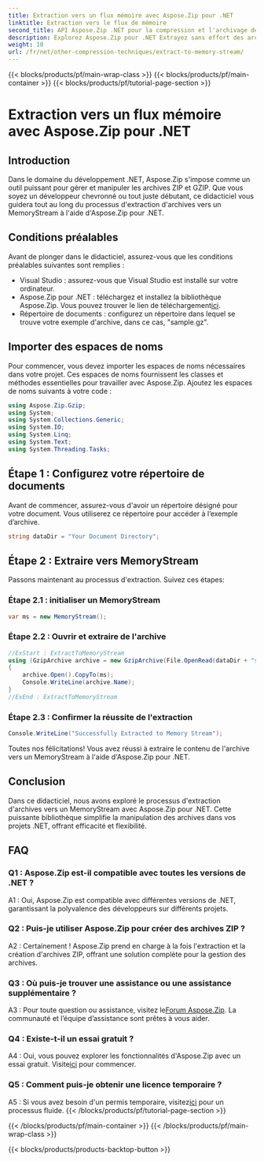 ```yaml
---
title: Extraction vers un flux mémoire avec Aspose.Zip pour .NET
linktitle: Extraction vers le flux de mémoire
second_title: API Aspose.Zip .NET pour la compression et l'archivage de fichiers
description: Explorez Aspose.Zip pour .NET Extrayez sans effort des archives vers un MemoryStream dans ce guide étape par étape. Améliorez facilement votre développement .NET.
weight: 10
url: /fr/net/other-compression-techniques/extract-to-memory-stream/
---
```


{{< blocks/products/pf/main-wrap-class >}}
{{< blocks/products/pf/main-container >}}
{{< blocks/products/pf/tutorial-page-section >}}

# Extraction vers un flux mémoire avec Aspose.Zip pour .NET

## Introduction

Dans le domaine du développement .NET, Aspose.Zip s'impose comme un outil puissant pour gérer et manipuler les archives ZIP et GZIP. Que vous soyez un développeur chevronné ou tout juste débutant, ce didacticiel vous guidera tout au long du processus d'extraction d'archives vers un MemoryStream à l'aide d'Aspose.Zip pour .NET.

## Conditions préalables

Avant de plonger dans le didacticiel, assurez-vous que les conditions préalables suivantes sont remplies :

- Visual Studio : assurez-vous que Visual Studio est installé sur votre ordinateur.
-  Aspose.Zip pour .NET : téléchargez et installez la bibliothèque Aspose.Zip. Vous pouvez trouver le lien de téléchargement[ici](https://releases.aspose.com/zip/net/).
- Répertoire de documents : configurez un répertoire dans lequel se trouve votre exemple d'archive, dans ce cas, "sample.gz".

## Importer des espaces de noms

Pour commencer, vous devez importer les espaces de noms nécessaires dans votre projet. Ces espaces de noms fournissent les classes et méthodes essentielles pour travailler avec Aspose.Zip. Ajoutez les espaces de noms suivants à votre code :

```csharp
using Aspose.Zip.Gzip;
using System;
using System.Collections.Generic;
using System.IO;
using System.Linq;
using System.Text;
using System.Threading.Tasks;
```

## Étape 1 : Configurez votre répertoire de documents

Avant de commencer, assurez-vous d'avoir un répertoire désigné pour votre document. Vous utiliserez ce répertoire pour accéder à l’exemple d’archive.

```csharp
string dataDir = "Your Document Directory";
```

## Étape 2 : Extraire vers MemoryStream

Passons maintenant au processus d'extraction. Suivez ces étapes:

### Étape 2.1 : initialiser un MemoryStream

```csharp
var ms = new MemoryStream();
```

### Étape 2.2 : Ouvrir et extraire de l'archive

```csharp
//ExStart : ExtractToMemoryStream
using (GzipArchive archive = new GzipArchive(File.OpenRead(dataDir + "sample.gz")))
{
    archive.Open().CopyTo(ms);
    Console.WriteLine(archive.Name);
}
//ExEnd : ExtractToMemoryStream
```

### Étape 2.3 : Confirmer la réussite de l'extraction

```csharp
Console.WriteLine("Successfully Extracted to Memory Stream");
```

Toutes nos félicitations! Vous avez réussi à extraire le contenu de l'archive vers un MemoryStream à l'aide d'Aspose.Zip pour .NET.

## Conclusion

Dans ce didacticiel, nous avons exploré le processus d'extraction d'archives vers un MemoryStream avec Aspose.Zip pour .NET. Cette puissante bibliothèque simplifie la manipulation des archives dans vos projets .NET, offrant efficacité et flexibilité.

## FAQ

### Q1 : Aspose.Zip est-il compatible avec toutes les versions de .NET ?

A1 : Oui, Aspose.Zip est compatible avec différentes versions de .NET, garantissant la polyvalence des développeurs sur différents projets.

### Q2 : Puis-je utiliser Aspose.Zip pour créer des archives ZIP ?

A2 : Certainement ! Aspose.Zip prend en charge à la fois l'extraction et la création d'archives ZIP, offrant une solution complète pour la gestion des archives.

### Q3 : Où puis-je trouver une assistance ou une assistance supplémentaire ?

 A3 : Pour toute question ou assistance, visitez le[Forum Aspose.Zip](https://forum.aspose.com/c/zip/37). La communauté et l’équipe d’assistance sont prêtes à vous aider.

### Q4 : Existe-t-il un essai gratuit ?

 A4 : Oui, vous pouvez explorer les fonctionnalités d'Aspose.Zip avec un essai gratuit. Visite[ici](https://releases.aspose.com/) pour commencer.

### Q5 : Comment puis-je obtenir une licence temporaire ?

 A5 : Si vous avez besoin d'un permis temporaire, visitez[ici](https://purchase.aspose.com/temporary-license/) pour un processus fluide.
{{< /blocks/products/pf/tutorial-page-section >}}

{{< /blocks/products/pf/main-container >}}
{{< /blocks/products/pf/main-wrap-class >}}

{{< blocks/products/products-backtop-button >}}
